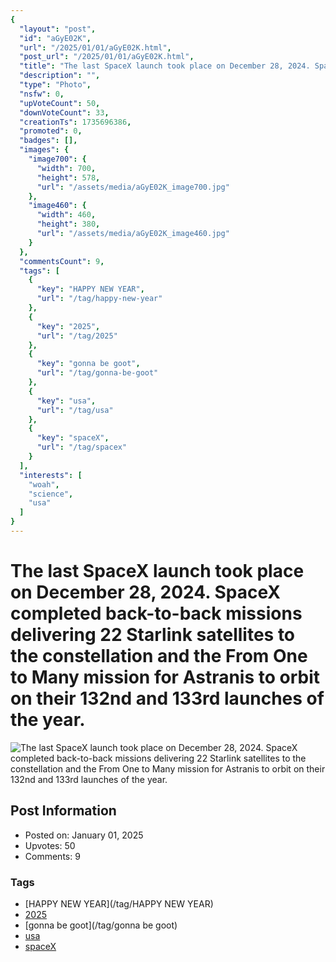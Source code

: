 ```yaml
---
{
  "layout": "post",
  "id": "aGyE02K",
  "url": "/2025/01/01/aGyE02K.html",
  "post_url": "/2025/01/01/aGyE02K.html",
  "title": "The last SpaceX launch took place on December 28, 2024. SpaceX completed back-to-back missions delivering 22 Starlink satellites to the constellation and the From One to Many mission for Astranis to orbit on their 132nd and 133rd launches of the year.",
  "description": "",
  "type": "Photo",
  "nsfw": 0,
  "upVoteCount": 50,
  "downVoteCount": 33,
  "creationTs": 1735696386,
  "promoted": 0,
  "badges": [],
  "images": {
    "image700": {
      "width": 700,
      "height": 578,
      "url": "/assets/media/aGyE02K_image700.jpg"
    },
    "image460": {
      "width": 460,
      "height": 380,
      "url": "/assets/media/aGyE02K_image460.jpg"
    }
  },
  "commentsCount": 9,
  "tags": [
    {
      "key": "HAPPY NEW YEAR",
      "url": "/tag/happy-new-year"
    },
    {
      "key": "2025",
      "url": "/tag/2025"
    },
    {
      "key": "gonna be goot",
      "url": "/tag/gonna-be-goot"
    },
    {
      "key": "usa",
      "url": "/tag/usa"
    },
    {
      "key": "spaceX",
      "url": "/tag/spacex"
    }
  ],
  "interests": [
    "woah",
    "science",
    "usa"
  ]
}
---
```


# The last SpaceX launch took place on December 28, 2024. SpaceX completed back-to-back missions delivering 22 Starlink satellites to the constellation and the From One to Many mission for Astranis to orbit on their 132nd and 133rd launches of the year.

![The last SpaceX launch took place on December 28, 2024. SpaceX completed back-to-back missions delivering 22 Starlink satellites to the constellation and the From One to Many mission for Astranis to orbit on their 132nd and 133rd launches of the year.](/assets/media/aGyE02K_image700.jpg)

## Post Information

- Posted on: January 01, 2025
- Upvotes: 50
- Comments: 9

### Tags

- [HAPPY NEW YEAR](/tag/HAPPY NEW YEAR)
- [2025](/tag/2025)
- [gonna be goot](/tag/gonna be goot)
- [usa](/tag/usa)
- [spaceX](/tag/spaceX)
